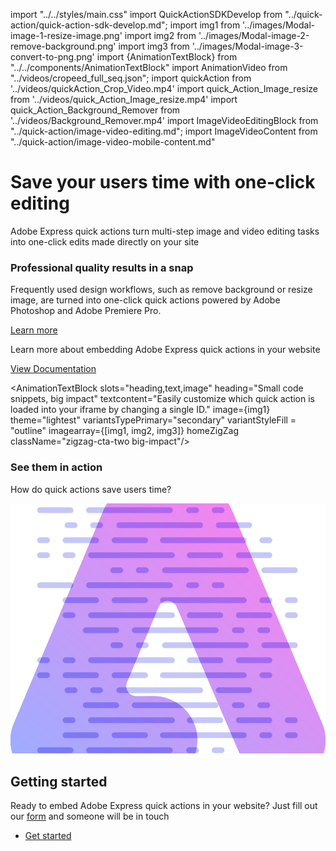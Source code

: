 import "../../styles/main.css"
import QuickActionSDKDevelop from "../quick-action/quick-action-sdk-develop.md";
import img1 from '../images/Modal-image-1-resize-image.png'
import img2 from '../images/Modal-image-2-remove-background.png'
import img3 from '../images/Modal-image-3-convert-to-png.png'
import {AnimationTextBlock} from "../../components/AnimationTextBlock"
import AnimationVideo from "../videos/cropeed_full_seq.json";
import quickAction from '../videos/quickAction_Crop_Video.mp4'
import quick_Action_Image_resize from '../videos/quick_Action_Image_resize.mp4'
import quick_Action_Background_Remover from '../videos/Background_Remover.mp4'
import ImageVideoEditingBlock from "../quick-action/image-video-editing.md";
import ImageVideoContent from "../quick-action/image-video-mobile-content.md"

<Hero slots="heading, text" variant="fullwidth" videoSrcUrl={quickAction} className="quick-action-hero-block " isQuickAction/>

# Save your users time with one-click editing 

Adobe Express quick actions turn multi-step image and video editing tasks into one-click edits made directly on your site  

<AnnouncementBlock slots="heading, text, button" className="announcement-embed-editor quick-action snap"/>

### Professional quality results in a snap 

Frequently used design workflows, such as remove background or resize image, are turned into one-click quick actions powered by Adobe Photoshop and Adobe Premiere Pro.  

[Learn more](https://developer-stage.adobe.com/embed-sdk/docs/guides/quick_actions/)

<AnimationTextBlock slots="heading,text" heading="Resize image" theme="lightest" headerElementType="h2" textcontent="Resizing images is easy thanks to a wide array of standard and custom social media image size to choose form." variantsTypePrimary='secondary' videoSrcUrl={quick_Action_Image_resize} variantStyleFill = "outline" homeZigZag className="streamline_ability"/>

<AnimationTextBlock slots="heading,text" heading="Remove background"  theme="lightest" headerElementType="h2" textcontent="Powered by Adobe Photoshop, this Quick Action enables users to remove backgrounds and create dynamic images in one simple click."  variantsTypePrimary='secondary' variantStyleFill = "outline" videoSrcUrl={quick_Action_Background_Remover} isVideoReversed  homeZigZag className=" zigzag-cta-two streamline_ability "/>

<AnnouncementBlock slots="text, button" theme="lightest" className="announcement-embed-editor quick-action learn-more-action"/>

Learn more about embedding Adobe Express quick actions in your website

[View Documentation](https://developer.adobe.com/embed-sdk/docs/guides/quick_actions/)

<WrapperComponent slots="content" repeat="1" theme="lightest" className="image-video-editing"/>

<ImageVideoEditingBlock/>

<WrapperComponent slots="content" repeat="1" theme="lightest" className="mobile-view-content"/>

<ImageVideoContent/>

<AnimationTextBlock slots="heading,text,image" heading="Small code snippets, big impact" textcontent="Easily customize which quick action is loaded into your iframe by changing a single ID." image={img1} theme="lightest"  variantsTypePrimary="secondary" variantStyleFill = "outline" imagearray={[img1, img2, img3]}  homeZigZag className="zigzag-cta-two big-impact"/>

<TextBlock slots="heading,text" theme="light" headerElementType="h2" variantsTypePrimary='secondary' variantStyleFill = "outline" homeZigZag className="streamline_ability customer-experience"/>

### See them in action 

How do quick actions save users time? 

<WrapperComponent slots="content" repeat="1" theme="light" className="QuickActionSDKDevelop "/>

<QuickActionSDKDevelop/>

<SummaryBlock slots=" image , heading, text, buttons" className="getting-started quick-action-getting" />

![Getting Started](../images/Summary-Block-image.svg)

## Getting started

Ready to embed Adobe Express quick actions in your website? Just fill out our [form](https://survey.adobe.com/jfe/form/SV_9LggYGfzm9w4Yaq) and someone will be in touch

- [Get started](https://developer-stage.adobe.com/embed-sdk/docs/guides/quick_actions/)
